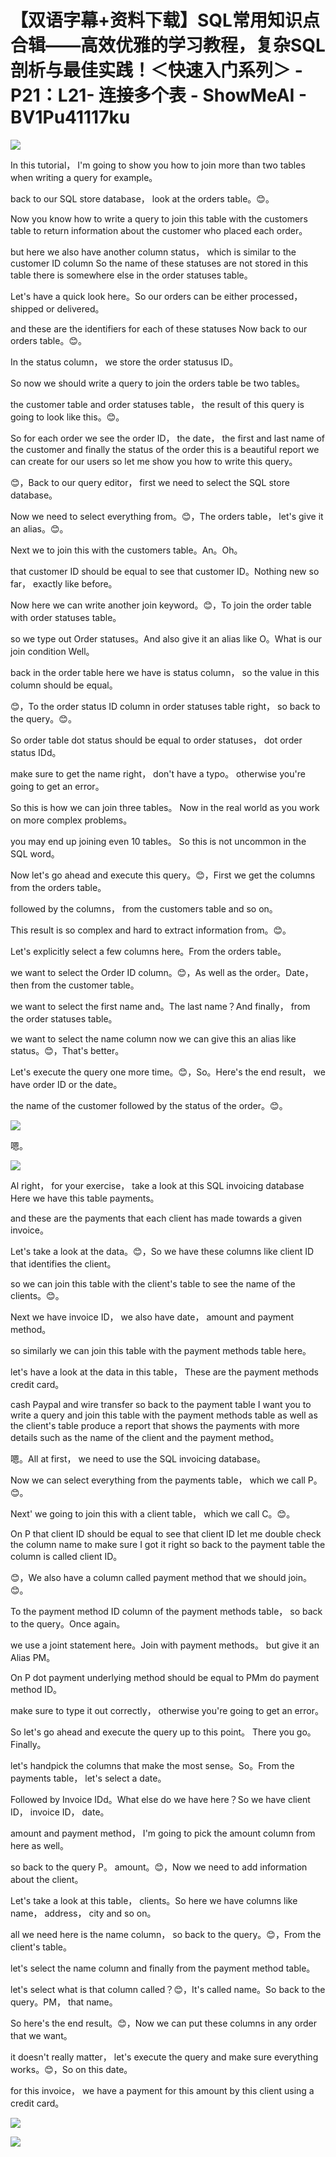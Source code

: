 # 【双语字幕+资料下载】SQL常用知识点合辑——高效优雅的学习教程，复杂SQL剖析与最佳实践！＜快速入门系列＞ - P21：L21- 连接多个表 - ShowMeAI - BV1Pu41117ku

![](img/2073790dd6021bcc01fbda62e137a44d_0.png)

In this tutorial， I'm going to show you how to join more than two tables when writing a query for example。

 back to our SQL store database， look at the orders table。😊。

Now you know how to write a query to join this table with the customers table to return information about the customer who placed each order。

 but here we also have another column status， which is similar to the customer ID column So the name of these statuses are not stored in this table there is somewhere else in the order statuses table。

 Let's have a quick look here。So our orders can be either processed， shipped or delivered。

 and these are the identifiers for each of these statuses Now back to our orders table。😊。

In the status column， we store the order statusus ID。

So now we should write a query to join the orders table be two tables。

 the customer table and order statuses table， the result of this query is going to look like this。😊。

So for each order we see the order ID， the date， the first and last name of the customer and finally the status of the order this is a beautiful report we can create for our users so let me show you how to write this query。

😊，Back to our query editor， first we need to select the SQL store database。

Now we need to select everything from。😊，The orders table， let's give it an alias。😊。

Next we to join this with the customers table。An。Oh。

 that customer ID should be equal to see that customer ID。Nothing new so far， exactly like before。

Now here we can write another join keyword。😊，To join the order table with order statuses table。

 so we type out Order statuses。And also give it an alias like O。What is our join condition Well。

 back in the order table here we have is status column， so the value in this column should be equal。

😊，To the order status ID column in order statuses table right， so back to the query。😊。

So order table dot status should be equal to order statuses， dot order status IDd。

 make sure to get the name right， don't have a typo。 otherwise you're going to get an error。

 So this is how we can join three tables。 Now in the real world as you work on more complex problems。

 you may end up joining even 10 tables。 So this is not uncommon in the SQL word。

Now let's go ahead and execute this query。😊，First we get the columns from the orders table。

 followed by the columns， from the customers table and so on。

This result is so complex and hard to extract information from。😊。

Let's explicitly select a few columns here。From the orders table。

 we want to select the Order ID column。😊，As well as the order。Date， then from the customer table。

 we want to select the first name and。The last name？And finally， from the order statuses table。

 we want to select the name column now we can give this an alias like status。😊，That's better。

 Let's execute the query one more time。😊，So。Here's the end result， we have order ID or the date。

 the name of the customer followed by the status of the order。😊。



![](img/2073790dd6021bcc01fbda62e137a44d_2.png)

嗯。

![](img/2073790dd6021bcc01fbda62e137a44d_4.png)

Al right， for your exercise， take a look at this SQL invoicing database Here we have this table payments。

 and these are the payments that each client has made towards a given invoice。

 Let's take a look at the data。😊，So we have these columns like client ID that identifies the client。

 so we can join this table with the client's table to see the name of the clients。😊。

Next we have invoice ID， we also have date， amount and payment method。

 so similarly we can join this table with the payment methods table here。

 let's have a look at the data in this table， These are the payment methods credit card。

 cash Paypal and wire transfer so back to the payment table I want you to write a query and join this table with the payment methods table as well as the client's table produce a report that shows the payments with more details such as the name of the client and the payment method。

嗯。All at first， we need to use the SQL invoicing database。

Now we can select everything from the payments table， which we call P。😊。

Next' we going to join this with a client table， which we call C。😊。

On P that client ID should be equal to see that client ID let me double check the column name to make sure I got it right so back to the payment table the column is called client ID。

😊，We also have a column called payment method that we should join。😊。

To the payment method ID column of the payment methods table， so back to the query。Once again。

 we use a joint statement here。Join with payment methods。 but give it an Alias PM。

On P dot payment underlying method should be equal to PMm do payment method ID。

 make sure to type it out correctly， otherwise you're going to get an error。

So let's go ahead and execute the query up to this point。 There you go。 Finally。

 let's handpick the columns that make the most sense。So。From the payments table， let's select a date。

Followed by Invoice IDd。What else do we have here？So we have client ID， invoice ID， date。

 amount and payment method， I'm going to pick the amount column from here as well。

 so back to the query P。 amount。😊，Now we need to add information about the client。

 Let's take a look at this table， clients。So here we have columns like name， address， city and so on。

 all we need here is the name column， so back to the query。😊，From the client's table。

 let's select the name column and finally from the payment method table。

 let's select what is that column called？😊，It's called name。So back to the query。PM， that name。

So here's the end result。😊，Now we can put these columns in any order that we want。

 it doesn't really matter， let's execute the query and make sure everything works。😊，So on this date。

 for this invoice， we have a payment for this amount by this client using a credit card。



![](img/2073790dd6021bcc01fbda62e137a44d_6.png)

![](img/2073790dd6021bcc01fbda62e137a44d_7.png)